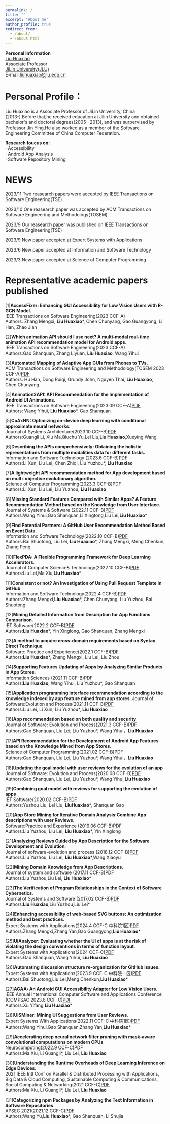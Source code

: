 ```yaml
---
permalink: /
title: ""
excerpt: "About me"
author_profile: true
redirect_from: 
  - /about/
  - /about.html
---
```


**Personal Information**  
[Liu Huaxiao](https://ccst.jlu.edu.cn/info/1208/17368.htm)  
Associate Professor  
[JiLin University(JLU)](https://www.jlu.edu.cn/)  
E-mail:liuhuaxiao@jlu.edu.cn


Personal Profile：
======   
  
Liu Huaxiao is a Associate Professor of JiLin University, China (2013-).Before that,he received education at Jilin University and obtained bachelor's and doctoral degrees(2005--2013), and was surpervised by Professor Jin Ying.He also worked as a member of the Software Engineering Committee of China Computer Federation.      


 **Research foucus on:**  
 · Accessibility  
 · Android App Analysis  
 · Software Repository Mining
 
NEWS
======

2023/11     Two reasearch papers were accepted by IEEE Transactions on Software Engineering(TSE)

2023/10     One reasearch paper was accepted by ACM Transactions on Software Engineering and Methodology(TOSEM)  

2023/9      Our reasearch paper was published on IEEE Transactions on Software Engineering(TSE)

2023/9      New paper accepted at Expert Systems with Applications

2023/6      New paper accepted at Information and Software Technology

2023/3      New paper accepted at Science of Computer Programming




Representative academic papers published
======
[1]**AccessFixer: Enhancing GUI Accessibility for Low Vision Users with R-GCN Model.**  
IEEE Transactions on Software Engineering(2023 CCF-A)  
Authors: Zhang Mengxi, **Liu Huaxiao***, Chen Chunyang, Gao Guangyong, Li Han, Zhao Jian  
 
[2]**Which animation API should I use next? A multi-modal real-time animation API recommendation model for Android apps**.  
IEEE Transactions on Software Engineering(2023 CCF-A)  
Authors:Gao Shanquan, Zhang Liyuan, **Liu Huaxiao**, Wang Yihui  

[3]**Automated Mapping of Adaptive App GUIs from Phones to TVs.**  
ACM Transactions on Software Engineering and Methodology(TOSEM 2023 CCF-A)[PDF](https://arxiv.org/abs/2307.12522)  
Authors: Hu Han, Dong Ruiqi, Grundy John, Nguyen Thai, **Liu Huaxiao**, Chen Chunyang.  

[4]**Animation2API: API Recommendation for the Implementation of Android UI Animations.**  
IEEE Transactions on Software Engineering(2023.09 CCF-A)[PDF](https://ieeexplore.ieee.org/document/10215056)  
Authors: Wang Yihui, **Liu Huaxiao***, Gao Shanquan  

[5]**CoAxNN: Optimizing on-device deep learning with conditional approximate neural networks**.  
Journal of Systems Architecture(2023.10 CCF-B)[PDF](https://www.sciencedirect.com/science/article/pii/S1383762123001571)  
Authors:Guangli Li, Xiu Ma,Qiuchu Yu,Lei Liu,**Liu Huaxiao**,Xueying Wang  

[6]**Describing the APIs comprehensively: Obtaining the holistic representations from multiple modalities data for different tasks.**  
Information and Software Technology (2023.6 CCF-B)[PDF](https://www.sciencedirect.com/science/article/pii/S0950584923000423)  
Authors:Li Xun, Liu Lei, Chen Zhiqi, Liu Yuzhou*, **Liu Huaxiao** 
 
[7]**A lightweight API recommendation method for App development based on multi-objective evolutionary algorithm.**  
Science of Computer Programming(2023.3 CCF-B)[PDF](https://www.sciencedirect.com/science/article/pii/S0167642323000096)    
Authors:Li Xun, Liu Lei, Liu Yuzhou, **Liu Huaxiao** 

[8]**Missing Standard Features Compared with Similar Apps? A Feature Recommendation Method based on the Knowledge from User Interface.**  
Journal of Systems & Software (2022.11 CCF-B)[PDF](https://www.sciencedirect.com/science/article/pii/S0164121222001364)  
Authors:Wang Yihui,Gao Shanquan,Li Xingtong,Liu Lei,**Liu Huaxiao***   
  
[9]**Find Potential Partners: A GitHub User Recommendation Method Based on Event Data**.  
Information and Software Technology(2022.10 CCF-B)[PDF](https://www.sciencedirect.com/science/article/pii/S0950584922001033)  
Authors:Bai Shuotong, Liu Lei, **Liu Huaxiao***, Zhang Mengxi, Meng Chenkun, Zhang Peng  

[10]**FlexPDA: A Flexible Programming Framework for Deep Learning Accelerators**.  
Journal of Computer Science& Technology(2022.10 CCF-B)[PDF](https://jcst.ict.ac.cn/EN/10.1007/s11390-021-1406-9)  
Authors:Liu Lei,Ma Xiu,**Liu Huaxiao***  

[11]**Consistent or not? An Investigation of Using Pull Request Template in GitHub**.  
Information and Software Technology(2022.4 CCF-B)[PDF](https://www.sciencedirect.com/science/article/pii/S0950584921002354)  
Authors:Zhang Mengxi,**Liu Huaxiao***, Chen Chunyang, Liu Yuzhou, Bai Shuotong  

[12]**Mining Detailed Information from Description for App Functions Comparison**.  
IET Software(2022.2 CCF-B)[PDF](https://ietresearch.onlinelibrary.wiley.com/doi/10.1049/sfw2.12042)  
Authors:**Liu Huaxiao***, Yin Xinglong, Gao Shanquan, Zhang Mengxi  

[13]**A method to acquire cross-domain requirements based on Syntax Direct Technique**.  
Software: Practice and Experience(2022.1 CCF-B)[PDF](https://onlinelibrary.wiley.com/doi/10.1002/spe.3015)  
Authors:**Liu Huaxiao***, Zhang Mengxi, Liu Lei, Liu Zhou  

[14]**Supporting Features Updating of Apps by Analyzing Similar Products in App Stores**.    
Information Sciences  (2021.11 CCF-B)[PDF](https://www.sciencedirect.com/science/article/pii/S0020025521008562)  
Authors:**Liu Huaxiao**, Wang Yihui, Liu Yuzhou*, Gao Shanquan  

[15]**Application programming interface recommendation according to the knowledge indexed by app feature mined from app stores**. 
Journal of Software:Evolution and Process(2021.11 CCF-B)[PDF](https://onlinelibrary.wiley.com/doi/10.1002/smr.2380)  
Authors:Liu Lei, Li Xun, Liu Yuzhou*, **Liu Huaxiao**  

[16]**App recommendation based on both quality and security**  
Journal of Software: Evolution and Process(2021.3 CCF-B)[PDF](https://onlinelibrary.wiley.com/doi/10.1002/smr.2325)   
Authors:Gao Shanquan, Liu Lei, Liu Yuzhou*, Wang Yihui，**Liu Huaxiao**  

[17]**API Recommendation for the Development of Android App Features based on the Knowledge Mined from App Stores**.   
Science of Computer Programming(2021.02 CCF-B)[PDF](https://www.sciencedirect.com/science/article/pii/S0167642320301647)  
Authors:Gao Shanquan, Liu Lei, Liu Yuzhou*, Wang Yihui，**Liu Huaxiao**  

[18]**Updating the goal model with user reviews for the evolution of an app**    
Journal of Software: Evolution and Process(2020.08 CCF-B)[PDF](https://onlinelibrary.wiley.com/doi/10.1002/smr.2257)  
Authors:Gao Shanquan, Liu Lei, Liu Yuzhou*, Wang Yihui,**Liu Huaxiao**   

[19]**Combining goal model with reviews for supporting the evolution of apps**  
IET Software(2020.02 CCF-B)[PDF](https://ietresearch.onlinelibrary.wiley.com/doi/10.1049/iet-sen.2018.5192)   
Authors:Yuzhou Liu, Lei Liu, **LiuHuaxiao***, Shanquan Gao  

[20]**App Store Mining for Iterative Domain Analysis:Combine App descriptions with user Reviews**.   
Software:Practice and Experience (2019.06 CCF-B)[PDF](https://onlinelibrary.wiley.com/doi/10.1002/spe.2693)  
Authors:Liu Yuzhou, Liu Lei, **Liu Huaxiao***, Yin Xinglong  

[21]**Analyzing Reviews Guided by App Description for the Software Development and Evolution**.  
Journal of software-evolution and process (2018.12 CCF-B)[PDF](https://onlinelibrary.wiley.com/doi/10.1002/smr.2112)   
Authors:Liu Yuzhou, Liu Lei, **Liu Huaxiao***,Wang Xiaoyu   

[22]**Mining Domain Knowledge from App Descriptions**.   
Journal of system and software (2017.11 CCF-B)[PDF](https://www.sciencedirect.com/science/article/pii/S0164121217301784)  
Authors:Liu Yuzhou,Liu Lei, **Liu Huaxiao***   

[23]**The Verification of Program Relationships in the Context of Software Cybernetics**.   
Journal of Systems and Software (2017.02 CCF-B)[PDF](https://www.sciencedirect.com/science/article/pii/S0164121216000224)   
Authors:**Liu Huaxiao**,Liu Yuzhou,Liu Lei*   

[24]**Enhancing accessibility of web-based SVG buttons: An optimization method and best practices.**   
Expert Systems with Applications(2024.4 CCF-C 中科院1区)[PDF](https://www.sciencedirect.com/science/article/pii/S0957417423023850)     
Authors:Zhang Mengxi,Zhang Yan,Gao Guangyong,**Liu Huaxiao***   

[25]**UiAnalyzer: Evaluating whether the UI of apps is at the risk of violating the design conventions in terms of function layout**.    
Expert Systems with Applications(2024 CCF-C)[PDF](https://www.sciencedirect.com/science/article/pii/S095741742302910X)   
Authors:Gao Shanquan, Wang Yihui, **Liu Huaxiao**   

[26]**Automating discussion structure re-organization for GitHub issues.**   
Expert Systems with Applications(2023.9 CCF-C 中科院一区)[PDF](https://www.sciencedirect.com/science/article/pii/S0957417423005262)   
Authors:Bai Shuotong,Liu Lei,Meng Chenkun,**Liu Huaxiao***  

[27]**AGAA: An Android GUI Accessibility Adapter for Low Vision Users**.   
IEEE Annual International Computer Software and Applications Conference (COMPSAC 2023.6 CCF-C)[PDF](https://ieeexplore.ieee.org/document/10197115)  
Authors:Xu Yifang,**Liu Huaxiao***
  
[28]**UISMiner: Mining UI Suggestions from User Reviews**.  
Expert Systems With Applications(2022.11 CCF-C 中科院1区)[PDF](https://www.sciencedirect.com/science/article/pii/S0957417422012908)   
Authors:Wang Yihui,Gao Shanquan,Zhang Yan,**Liu Huaxiao*** 

[29]**Accelerating deep neural network filter pruning with mask-aware convolutional computations on modern CPUs**.    
Neurocomputing(2022.9 CCF-C)[PDF](https://www.sciencedirect.com/science/article/pii/S0925231222008669)  
Authors:Ma Xiu, Li Guangli*, Liu Lei, **Liu Huaxiao**  

[30]**Understanding the Runtime Overheads of Deep Learning Inference on Edge Devices.**   
2021 IEEE Intl Conf on Parallel & Distributed Processing with Applications, Big Data & Cloud Computing, Sustainable Computing & Communications, Social Computing & Networking(2021 CCF-C)[PDF](https://ieeexplore.ieee.org/stamp/stamp.jsp?tp=&arnumber=9644731)  
Authors:Ma Xiu, Li Guangli*, Liu Lei, **Liu Huaxiao**  

[31]**Categorizing npm Packages by Analyzing the Text Information in Software Repositories**.   
APSEC 2021(2021.12 CCF-C)[PDF](https://ieeexplore.ieee.org/stamp/stamp.jsp?arnumber=9711977)  
Authors:Wang Yu,**Liu Huaxiao***, Gao Shanquan, Li Shujia 
